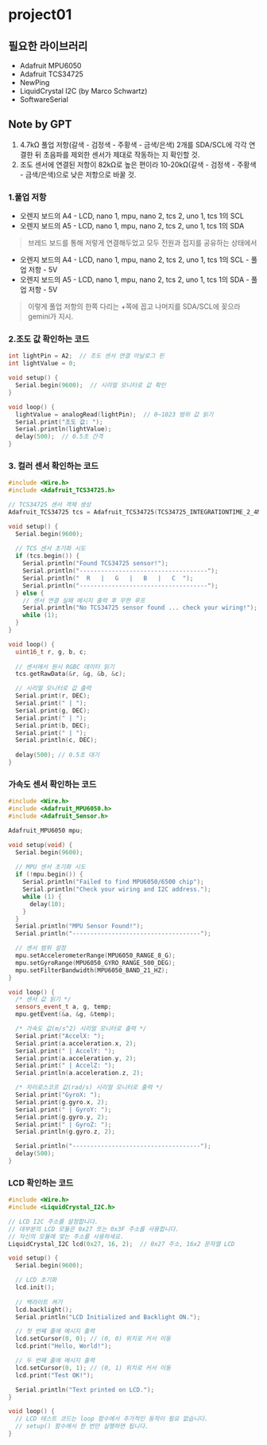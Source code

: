 # project01

## 필요한 라이브러리

- Adafruit MPU6050
- Adafruit TCS34725
- NewPing
- LiquidCrystal I2C (by Marco Schwartz)
- SoftwareSerial

## Note by GPT

1. 4.7kΩ 풀업 저항(갈색 - 검정색 - 주황색 - 금색/은색) 2개를 SDA/SCL에 각각 연결한 뒤 초음파를 제외한 센서가 제대로 작동하는 지 확인할 것.
2. 조도 센서에 연결된 저항이 82kΩ로 높은 편이라 10-20kΩ(갈색 - 검정색 - 주황색 - 금색/은색)으로 낮은 저항으로 바꿀 것.

### 1.풀업 저항

- 오렌지 보드의 A4 - LCD, nano 1, mpu, nano 2, tcs 2, uno 1, tcs 1의 SCL
- 오렌지 보드의 A5 - LCD, nano 1, mpu, nano 2, tcs 2, uno 1, tcs 1의 SDA

>브레드 보드를 통해 저렇게 연결해두었고 모두 전원과 접지를 공유하는 상태에서 

- 오렌지 보드의 A4 - LCD, nano 1, mpu, nano 2, tcs 2, uno 1, tcs 1의 SCL - 풀업 저항 - 5V
- 오렌지 보드의 A5 - LCD, nano 1, mpu, nano 2, tcs 2, uno 1, tcs 1의 SDA - 풀업 저항 - 5V

>이렇게 풀업 저항의 한쪽 다리는 +쪽에 꼽고 나머지를  SDA/SCL에 꽂으라 gemini가 지시.

### 2.조도 값 확인하는 코드

```c++
int lightPin = A2;  // 조도 센서 연결 아날로그 핀
int lightValue = 0;

void setup() {
  Serial.begin(9600);  // 시리얼 모니터로 값 확인
}

void loop() {
  lightValue = analogRead(lightPin);  // 0~1023 범위 값 읽기
  Serial.print("조도 값: ");
  Serial.println(lightValue);
  delay(500);  // 0.5초 간격
}
```

### 3. 컬러 센서 확인하는 코드

```c++
#include <Wire.h>
#include <Adafruit_TCS34725.h>

// TCS34725 센서 객체 생성
Adafruit_TCS34725 tcs = Adafruit_TCS34725(TCS34725_INTEGRATIONTIME_2_4MS, TCS34725_GAIN_1X);

void setup() {
  Serial.begin(9600);
  
  // TCS 센서 초기화 시도
  if (tcs.begin()) {
    Serial.println("Found TCS34725 sensor!");
    Serial.println("------------------------------------");
    Serial.println("  R   |   G   |   B   |   C  ");
    Serial.println("------------------------------------");
  } else {
    // 센서 연결 실패 메시지 출력 후 무한 루프
    Serial.println("No TCS34725 sensor found ... check your wiring!");
    while (1);
  }
}

void loop() {
  uint16_t r, g, b, c;
  
  // 센서에서 원시 RGBC 데이터 읽기
  tcs.getRawData(&r, &g, &b, &c);

  // 시리얼 모니터로 값 출력
  Serial.print(r, DEC);
  Serial.print(" | ");
  Serial.print(g, DEC);
  Serial.print(" | ");
  Serial.print(b, DEC);
  Serial.print(" | ");
  Serial.println(c, DEC);
  
  delay(500); // 0.5초 대기
}
```

### 가속도 센서 확인하는 코드

```c++
#include <Wire.h>
#include <Adafruit_MPU6050.h>
#include <Adafruit_Sensor.h>

Adafruit_MPU6050 mpu;

void setup(void) {
  Serial.begin(9600);
  
  // MPU 센서 초기화 시도
  if (!mpu.begin()) {
    Serial.println("Failed to find MPU6050/6500 chip");
    Serial.println("Check your wiring and I2C address.");
    while (1) {
      delay(10);
    }
  }
  Serial.println("MPU Sensor Found!");
  Serial.println("------------------------------------");

  // 센서 범위 설정
  mpu.setAccelerometerRange(MPU6050_RANGE_8_G);
  mpu.setGyroRange(MPU6050_GYRO_RANGE_500_DEG);
  mpu.setFilterBandwidth(MPU6050_BAND_21_HZ);
}

void loop() {
  /* 센서 값 읽기 */
  sensors_event_t a, g, temp;
  mpu.getEvent(&a, &g, &temp);

  /* 가속도 값(m/s^2) 시리얼 모니터로 출력 */
  Serial.print("AccelX: ");
  Serial.print(a.acceleration.x, 2);
  Serial.print(" | AccelY: ");
  Serial.print(a.acceleration.y, 2);
  Serial.print(" | AccelZ: ");
  Serial.println(a.acceleration.z, 2);

  /* 자이로스코프 값(rad/s) 시리얼 모니터로 출력 */
  Serial.print("GyroX: ");
  Serial.print(g.gyro.x, 2);
  Serial.print(" | GyroY: ");
  Serial.print(g.gyro.y, 2);
  Serial.print(" | GyroZ: ");
  Serial.println(g.gyro.z, 2);

  Serial.println("------------------------------------");
  delay(500);
}
```

### LCD 확인하는 코드

```c++
#include <Wire.h>
#include <LiquidCrystal_I2C.h>

// LCD I2C 주소를 설정합니다.
// 대부분의 LCD 모듈은 0x27 또는 0x3F 주소를 사용합니다.
// 자신의 모듈에 맞는 주소를 사용하세요.
LiquidCrystal_I2C lcd(0x27, 16, 2);  // 0x27 주소, 16x2 문자열 LCD

void setup() {
  Serial.begin(9600);

  // LCD 초기화
  lcd.init();
  
  // 백라이트 켜기
  lcd.backlight();
  Serial.println("LCD Initialized and Backlight ON.");

  // 첫 번째 줄에 메시지 출력
  lcd.setCursor(0, 0); // (0, 0) 위치로 커서 이동
  lcd.print("Hello, World!");

  // 두 번째 줄에 메시지 출력
  lcd.setCursor(0, 1); // (0, 1) 위치로 커서 이동
  lcd.print("Test OK!");

  Serial.println("Text printed on LCD.");
}

void loop() {
  // LCD 테스트 코드는 loop 함수에서 추가적인 동작이 필요 없습니다.
  // setup() 함수에서 한 번만 실행하면 됩니다.
}
```
